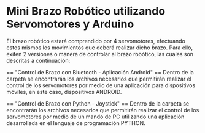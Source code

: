 # Mini Brazo Robótico utilizando Servomotores y Arduino
El brazo robótico estará comprendido por 4 servomotores, efectuando estos mismos los movimientos que deberá realizar dicho brazo.
Para ello, exiten 2 versiones o manera de controlar al brazo robótico, las cuales son descritas a continuación:

== "Control de Brazo con Bluetooth - Aplicación Android" ==
Dentro de la carpeta se encontrarán los archivos necesarios que permitirán realizar el control de los servomotores por medio de una
aplicación para dispositivos móviles, en este caso, dispositivos ANDROID.

== "Control de Brazo con Python - Joystick" ==
Dentro de la carpeta se encontrarán los archivos necesarios que permitirán realizar el control de los servomotores por medio de un mando de PC
utilizando una aplicación desarrollada en el lenguaje de programación PYTHON.
